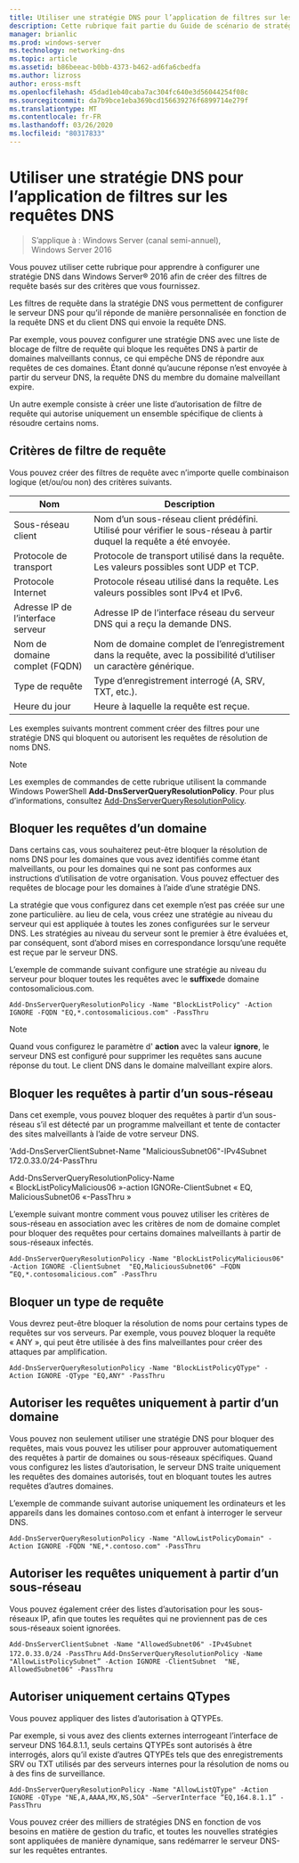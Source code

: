 ```yaml
---
title: Utiliser une stratégie DNS pour l’application de filtres sur les requêtes DNS
description: Cette rubrique fait partie du Guide de scénario de stratégie DNS pour Windows Server 2016
manager: brianlic
ms.prod: windows-server
ms.technology: networking-dns
ms.topic: article
ms.assetid: b86beeac-b0bb-4373-b462-ad6fa6cbedfa
ms.author: lizross
author: eross-msft
ms.openlocfilehash: 45dad1eb40caba7ac304fc640e3d56044254f08c
ms.sourcegitcommit: da7b9bce1eba369bcd156639276f6899714e279f
ms.translationtype: MT
ms.contentlocale: fr-FR
ms.lasthandoff: 03/26/2020
ms.locfileid: "80317833"
---
```

# <a name="use-dns-policy-for-applying-filters-on-dns-queries"></a>Utiliser une stratégie DNS pour l’application de filtres sur les requêtes DNS

>S’applique à : Windows Server (canal semi-annuel), Windows Server 2016

Vous pouvez utiliser cette rubrique pour apprendre à configurer une stratégie DNS dans Windows Server&reg; 2016 afin de créer des filtres de requête basés sur des critères que vous fournissez. 

Les filtres de requête dans la stratégie DNS vous permettent de configurer le serveur DNS pour qu’il réponde de manière personnalisée en fonction de la requête DNS et du client DNS qui envoie la requête DNS.

Par exemple, vous pouvez configurer une stratégie DNS avec une liste de blocage de filtre de requête qui bloque les requêtes DNS à partir de domaines malveillants connus, ce qui empêche DNS de répondre aux requêtes de ces domaines. Étant donné qu’aucune réponse n’est envoyée à partir du serveur DNS, la requête DNS du membre du domaine malveillant expire.

Un autre exemple consiste à créer une liste d’autorisation de filtre de requête qui autorise uniquement un ensemble spécifique de clients à résoudre certains noms.

## <a name="query-filter-criteria"></a><a name="bkmk_criteria"></a>Critères de filtre de requête
Vous pouvez créer des filtres de requête avec n’importe quelle combinaison logique (et/ou/ou non) des critères suivants.

|Nom|Description|
|-----------------|---------------------|
|Sous-réseau client|Nom d’un sous-réseau client prédéfini. Utilisé pour vérifier le sous-réseau à partir duquel la requête a été envoyée.|
|Protocole de transport|Protocole de transport utilisé dans la requête. Les valeurs possibles sont UDP et TCP.|
|Protocole Internet|Protocole réseau utilisé dans la requête. Les valeurs possibles sont IPv4 et IPv6.|
|Adresse IP de l’interface serveur|Adresse IP de l’interface réseau du serveur DNS qui a reçu la demande DNS.|
|Nom de domaine complet (FQDN)|Nom de domaine complet de l’enregistrement dans la requête, avec la possibilité d’utiliser un caractère générique.|
|Type de requête|Type d’enregistrement interrogé \(A, SRV, TXT, etc.\).|
|Heure du jour|Heure à laquelle la requête est reçue.|

Les exemples suivants montrent comment créer des filtres pour une stratégie DNS qui bloquent ou autorisent les requêtes de résolution de noms DNS.

>[!NOTE]
>Les exemples de commandes de cette rubrique utilisent la commande Windows PowerShell **Add-DnsServerQueryResolutionPolicy**. Pour plus d’informations, consultez [Add-DnsServerQueryResolutionPolicy](https://docs.microsoft.com/powershell/module/dnsserver/add-dnsserverqueryresolutionpolicy?view=win10-ps). 

## <a name="block-queries-from-a-domain"></a><a name="bkmk_block1"></a>Bloquer les requêtes d’un domaine

Dans certains cas, vous souhaiterez peut-être bloquer la résolution de noms DNS pour les domaines que vous avez identifiés comme étant malveillants, ou pour les domaines qui ne sont pas conformes aux instructions d’utilisation de votre organisation. Vous pouvez effectuer des requêtes de blocage pour les domaines à l’aide d’une stratégie DNS.

La stratégie que vous configurez dans cet exemple n’est pas créée sur une zone particulière. au lieu de cela, vous créez une stratégie au niveau du serveur qui est appliquée à toutes les zones configurées sur le serveur DNS. Les stratégies au niveau du serveur sont le premier à être évaluées et, par conséquent, sont d’abord mises en correspondance lorsqu’une requête est reçue par le serveur DNS.

L’exemple de commande suivant configure une stratégie au niveau du serveur pour bloquer toutes les requêtes avec le **suffixe**de domaine contosomalicious.com.

`
Add-DnsServerQueryResolutionPolicy -Name "BlockListPolicy" -Action IGNORE -FQDN "EQ,*.contosomalicious.com" -PassThru 
`

>[!NOTE]
>Quand vous configurez le paramètre d' **action** avec la valeur **ignore**, le serveur DNS est configuré pour supprimer les requêtes sans aucune réponse du tout. Le client DNS dans le domaine malveillant expire alors.

## <a name="block-queries-from-a-subnet"></a><a name="bkmk_block2"></a>Bloquer les requêtes à partir d’un sous-réseau
Dans cet exemple, vous pouvez bloquer des requêtes à partir d’un sous-réseau s’il est détecté par un programme malveillant et tente de contacter des sites malveillants à l’aide de votre serveur DNS. 

'Add-DnsServerClientSubnet-Name "MaliciousSubnet06"-IPv4Subnet 172.0.33.0/24-PassThru

Add-DnsServerQueryResolutionPolicy-Name « BlockListPolicyMalicious06 »-action IGNORe-ClientSubnet « EQ, MaliciousSubnet06 «-PassThru »

L’exemple suivant montre comment vous pouvez utiliser les critères de sous-réseau en association avec les critères de nom de domaine complet pour bloquer des requêtes pour certains domaines malveillants à partir de sous-réseaux infectés.

`
Add-DnsServerQueryResolutionPolicy -Name "BlockListPolicyMalicious06" -Action IGNORE -ClientSubnet  "EQ,MaliciousSubnet06" –FQDN “EQ,*.contosomalicious.com” -PassThru
`

## <a name="block-a-type-of-query"></a><a name="bkmk_block3"></a>Bloquer un type de requête
Vous devrez peut-être bloquer la résolution de noms pour certains types de requêtes sur vos serveurs. Par exemple, vous pouvez bloquer la requête « ANY », qui peut être utilisée à des fins malveillantes pour créer des attaques par amplification.

`
Add-DnsServerQueryResolutionPolicy -Name "BlockListPolicyQType" -Action IGNORE -QType "EQ,ANY" -PassThru
`

## <a name="allow-queries-only-from-a-domain"></a><a name="bkmk_allow1"></a>Autoriser les requêtes uniquement à partir d’un domaine
Vous pouvez non seulement utiliser une stratégie DNS pour bloquer des requêtes, mais vous pouvez les utiliser pour approuver automatiquement des requêtes à partir de domaines ou sous-réseaux spécifiques. Quand vous configurez les listes d’autorisation, le serveur DNS traite uniquement les requêtes des domaines autorisés, tout en bloquant toutes les autres requêtes d’autres domaines.

L’exemple de commande suivant autorise uniquement les ordinateurs et les appareils dans les domaines contoso.com et enfant à interroger le serveur DNS.

`
Add-DnsServerQueryResolutionPolicy -Name "AllowListPolicyDomain" -Action IGNORE -FQDN "NE,*.contoso.com" -PassThru 
`

## <a name="allow-queries-only-from-a-subnet"></a><a name="bkmk_allow2"></a>Autoriser les requêtes uniquement à partir d’un sous-réseau
Vous pouvez également créer des listes d’autorisation pour les sous-réseaux IP, afin que toutes les requêtes qui ne proviennent pas de ces sous-réseaux soient ignorées.

`
Add-DnsServerClientSubnet -Name "AllowedSubnet06" -IPv4Subnet 172.0.33.0/24 -PassThru
`
`
Add-DnsServerQueryResolutionPolicy -Name "AllowListPolicySubnet” -Action IGNORE -ClientSubnet  "NE, AllowedSubnet06" -PassThru
`

## <a name="allow-only-certain-qtypes"></a><a name="bkmk_allow3"></a>Autoriser uniquement certains QTypes
Vous pouvez appliquer des listes d’autorisation à QTYPEs. 

Par exemple, si vous avez des clients externes interrogeant l’interface de serveur DNS 164.8.1.1, seuls certains QTYPEs sont autorisés à être interrogés, alors qu’il existe d’autres QTYPEs tels que des enregistrements SRV ou TXT utilisés par des serveurs internes pour la résolution de noms ou à des fins de surveillance.

`
Add-DnsServerQueryResolutionPolicy -Name "AllowListQType" -Action IGNORE -QType "NE,A,AAAA,MX,NS,SOA" –ServerInterface “EQ,164.8.1.1” -PassThru
`

Vous pouvez créer des milliers de stratégies DNS en fonction de vos besoins en matière de gestion du trafic, et toutes les nouvelles stratégies sont appliquées de manière dynamique, sans redémarrer le serveur DNS-sur les requêtes entrantes. 
